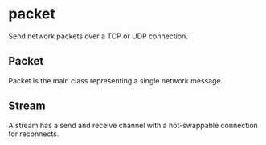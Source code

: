 # packet

Send network packets over a TCP or UDP connection.

## Packet

Packet is the main class representing a single network message.

## Stream

A stream has a send and receive channel with a hot-swappable connection for reconnects.